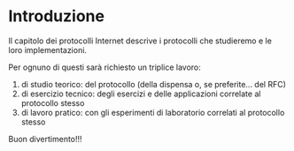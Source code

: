 # Introduzione

Il capitolo dei protocolli Internet descrive i protocolli che studieremo e le loro implementazioni. 

Per ognuno di questi sarà richiesto un triplice lavoro:

1. di studio teorico: del protocollo (della dispensa o, se preferite... del RFC)
2. di esercizio tecnico: degli esercizi e delle applicazioni correlate al protocollo stesso
3. di lavoro pratico: con gli esperimenti di laboratorio correlati al protocollo stesso

Buon divertimento!!!

